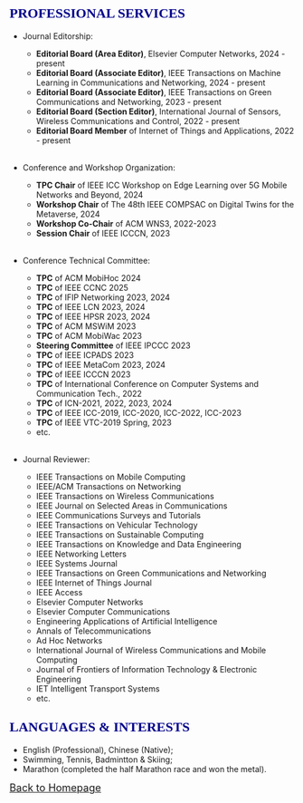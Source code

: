 ## <span id="j10"><font color='darkblue' face="Georgia" size="5">PROFESSIONAL SERVICES</font></span>
   * Journal Editorship:
     * **Editorial Board (Area Editor)**, Elsevier Computer Networks, 2024 - present
     * **Editorial Board (Associate Editor)**, IEEE Transactions on Machine Learning in Communications and Networking, 2024 - present
     * **Editorial Board (Associate Editor)**, IEEE Transactions on Green Communications and Networking, 2023 - present
     * **Editorial Board (Section Editor)**, International Journal of Sensors, Wireless Communications and Control, 2022 - present
     * **Editorial Board Member** of Internet of Things and Applications, 2022 - present    
  &nbsp;
  &nbsp;
  &nbsp;
  &nbsp;            
       
  * Conference and Workshop Organization:
    * **TPC Chair** of IEEE ICC Workshop on Edge Learning over 5G Mobile Networks and Beyond, 2024
    * **Workshop Chair** of The 48th IEEE COMPSAC on Digital Twins for the Metaverse, 2024
    * **Workshop Co-Chair** of ACM WNS3, 2022-2023
    * **Session Chair** of IEEE ICCCN, 2023      
  &nbsp;
  &nbsp;
  &nbsp;
  &nbsp;  

  * Conference Technical Committee:
    * **TPC** of ACM MobiHoc 2024
    * **TPC** of IEEE CCNC 2025
    * **TPC** of IFIP Networking 2023, 2024
    * **TPC** of IEEE LCN 2023, 2024
    * **TPC** of IEEE HPSR 2023, 2024
    * **TPC** of ACM MSWiM 2023
    * **TPC** of ACM MobiWac 2023
    * **Steering Committee** of IEEE IPCCC 2023
    * **TPC** of IEEE ICPADS 2023
    * **TPC** of IEEE MetaCom 2023, 2024
    * **TPC** of IEEE ICCCN 2023
    * **TPC** of International Conference on Computer Systems and Communication Tech., 2022 
    * **TPC** of ICN-2021, 2022, 2023, 2024
    * **TPC** of IEEE ICC-2019, ICC-2020, ICC-2022, ICC-2023
    * **TPC** of IEEE VTC-2019 Spring, 2023
    * etc.    
  &nbsp;
  &nbsp;
  &nbsp;
  &nbsp;  

  * Journal Reviewer:  
    * IEEE Transactions on Mobile Computing
    * IEEE/ACM Transactions on Networking
    * IEEE Transactions on Wireless Communications
    * IEEE Journal on Selected Areas in Communications
    * IEEE Communications Surveys and Tutorials
    * IEEE Transactions on Vehicular Technology
    * IEEE Transactions on Sustainable Computing
    * IEEE Transactions on Knowledge and Data Engineering
    * IEEE Networking Letters
    * IEEE Systems Journal
    * IEEE Transactions on Green Communications and Networking
    * IEEE Internet of Things Journal
    * IEEE Access
    * Elsevier Computer Networks
    * Elsevier Computer Communications
    * Engineering Applications of Artificial Intelligence
    * Annals of Telecommunications
    * Ad Hoc Networks
    * International Journal of Wireless Communications and Mobile Computing
    * Journal of Frontiers of Information Technology & Electronic Engineering
    * IET Intelligent Transport Systems
    * etc.
  
<!-- ## <span id="j11"><font color='darkblue' face="Georgia" size="5">SKILLS & PROFICIENCY</font></span>
* Advanced
  * Computer programming with **C/C++**, **Python**;
  * Modeling, scripting and data analysis with **MATLAB**, **Python**, **Shell**;
  * Knowledge and understanding of software and tools with **ns-3**, **TensorFlow**;
  * Documental skills with **LaTeX** and **MS office suite**;
  * Operation system with **Linux**. -->

  
## <span id="j12"><font color='darkblue' face="Georgia" size="5">LANGUAGES & INTERESTS</font></span>
  * English (Professional), Chinese (Native);
  * Swimming, Tennis, Badmintton & Skiing;
  * Marathon (completed the half Marathon race and won the metal). 

[<u><font size='4'>Back to Homepage</font></u>](https://yuchen-sh.github.io)
